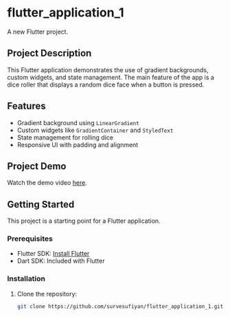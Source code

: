 # flutter_application_1

A new Flutter project.

## Project Description

This Flutter application demonstrates the use of gradient backgrounds, custom widgets, and state management. The main feature of the app is a dice roller that displays a random dice face when a button is pressed.

## Features

- Gradient background using `LinearGradient`
- Custom widgets like `GradientContainer` and `StyledText`
- State management for rolling dice
- Responsive UI with padding and alignment

## Project Demo

Watch the demo video [here](assets/rolldice.mp4).

## Getting Started

This project is a starting point for a Flutter application.

### Prerequisites

- Flutter SDK: [Install Flutter](https://flutter.dev/docs/get-started/install)
- Dart SDK: Included with Flutter

### Installation

1. Clone the repository:
   ```sh
   git clone https://github.com/survesufiyan/flutter_application_1.git
